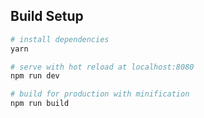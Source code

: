 
## Build Setup

``` bash
# install dependencies
yarn

# serve with hot reload at localhost:8080
npm run dev

# build for production with minification
npm run build

```
